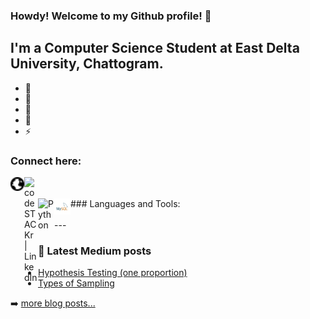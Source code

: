### Howdy! Welcome to my Github profile! 👋 

## I'm a Computer Science Student at East Delta University, Chattogram. 

- 🔭 
- 🌱 
- 👯 
- 🥅 
- ⚡ 

### Connect here:
<img align="left" alt="codeSTACKr.com" width="22px" src="https://raw.githubusercontent.com/iconic/open-iconic/master/svg/globe.svg" />
<img align="left" alt="codeSTACKr | LinkedIn" width="22px" src="https://cdn.jsdelivr.net/npm/simple-icons@v3/icons/linkedin.svg" />
<br>
<br>
### Languages and Tools:
<img align="left" alt="Python" width="26px" src="https://avatars.githubusercontent.com/u/1525981?s=200&v=4" />
<img align="left" alt="MySQL" width="26px" src="https://raw.githubusercontent.com/github/explore/80688e429a7d4ef2fca1e82350fe8e3517d3494d/topics/mysql/mysql.png" />
<br>
<br>
---

### 📕 Latest Medium posts

<!-- BLOG-POST-LIST:START -->
- [Hypothesis Testing &lpar;one proportion&rpar;](https://medium.com/@tanzimmahmed/hypothesis-testing-one-proportion-263cc636f6f1?source=rss-4a9c00d2a2f------2)
- [Types of Sampling](https://medium.com/@tanzimmahmed/types-of-sampling-25f40aa28d10?source=rss-4a9c00d2a2f------2)
<!-- BLOG-POST-LIST:END -->

➡️ [more blog posts...](https://medium.com/@tanzimmahmed)


[linkedin]: https://linkedin.com/in/tanzimmahmed